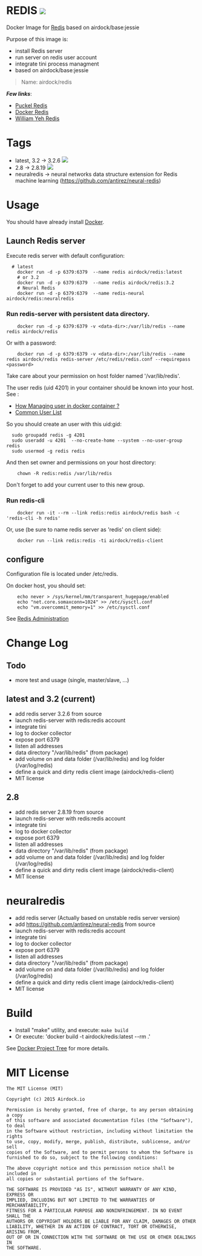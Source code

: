 # REDIS [![](https://images.microbadger.com/badges/image/airdock/redis:latest.svg)](https://microbadger.com/images/airdock/redis:latest "Get your own image badge on microbadger.com")

Docker Image for [Redis](http://redis.io) based on airdock/base:jessie


Purpose of this image is:

- install Redis server
- run server on redis user account
- integrate tini process managment
- based on airdock/base:jessie

> Name: airdock/redis

***Few links***:

- [Puckel Redis](https://github.com/puckel/dockerfiles)
- [Docker Redis](https://github.com/dockerfile/redis)
- [William Yeh Redis](https://github.com/William-Yeh/docker-redis/blob/master/Dockerfile)

# Tags

- latest, 3.2 -> 3.2.6 [![](https://images.microbadger.com/badges/image/airdock/redis:latest.svg)](https://microbadger.com/images/airdock/redis:latest "Get your own image badge on microbadger.com")
- 2.8 -> 2.8.19 [![](https://images.microbadger.com/badges/image/airdock/rabbitmq:2.8.svg)](https://microbadger.com/images/airdock/rabbitmq:2.8 "Get your own image badge on microbadger.com")
- neuralredis -> neural networks data structure extension for Redis machine learning (https://github.com/antirez/neural-redis)

# Usage

You should have already install [Docker](https://www.docker.com/).

## Launch Redis server

Execute redis server with default configuration:

```
  # latest
	docker run -d -p 6379:6379  --name redis airdock/redis:latest
	# or 3.2
	docker run -d -p 6379:6379  --name redis airdock/redis:3.2
	# Neural Redis
	docker run -d -p 6379:6379  --name redis-neural airdock/redis:neuralredis

```


### Run redis-server with persistent data directory.
```
	docker run -d -p 6379:6379 -v <data-dir>:/var/lib/redis --name redis airdock/redis
```
Or with a password:

```
	docker run -d -p 6379:6379 -v <data-dir>:/var/lib/redis --name redis airdock/redis redis-server /etc/redis/redis.conf --requirepass <password>
```

Take care about your permission on host folder named '/var/lib/redis'.

The user redis (uid 4201) in your container should be known into your host.
See :
* [How Managing user in docker container ?](https://github.com/airdock-io/docker-base/wiki/How-Managing-user-in-docker-container)
* [Common User List](https://github.com/airdock-io/docker-base/wiki/Common-User-List)

So you should create an user with this uid:gid:

```
  sudo groupadd redis -g 4201
  sudo useradd -u 4201  --no-create-home --system --no-user-group redis
  sudo usermod -g redis redis
```

And then set owner and permissions on your host directory:

```
	chown -R redis:redis /var/lib/redis
```
Don't forget to add your current user to this new group.

### Run redis-cli

```
	docker run -it --rm --link redis:redis airdock/redis bash -c 'redis-cli -h redis'
```

Or, use (be sure to name redis server as 'redis' on client side):
```
	docker run --link redis:redis -ti airdock/redis-client
```

## configure

Configuration file is located under /etc/redis.

On docker host, you should set:
```
	echo never > /sys/kernel/mm/transparent_hugepage/enabled
	echo "net.core.somaxconn=1024" >> /etc/sysctl.conf
	echo "vm.overcommit_memory=1" >> /etc/sysctl.conf
```
See [Redis Administration](https://redis.io/topics/admin)

# Change Log

## Todo

- more test and usage (single, master/slave, ...)

## latest and 3.2 (current)

- add redis server 3.2.6 from source
- launch redis-server with redis:redis account
- integrate tini
- log to docker collector
- expose port 6379
- listen all addresses
- data directory "/var/lib/redis" (from package)
- add volume on and data folder (/var/lib/redis) and log folder (/var/log/redis)
- define a quick and dirty redis client image (airdock/redis-client)
- MIT license


## 2.8

- add redis server 2.8.19 from source
- launch redis-server with redis:redis account
- integrate tini
- log to docker collector
- expose port 6379
- listen all addresses
- data directory "/var/lib/redis" (from package)
- add volume on and data folder (/var/lib/redis) and log folder (/var/log/redis)
- define a quick and dirty redis client image (airdock/redis-client)
- MIT license


# neuralredis

- add redis server (Actually based on unstable redis server version)
- add https://github.com/antirez/neural-redis from source
- launch redis-server with redis:redis account
- integrate tini
- log to docker collector
- expose port 6379
- listen all addresses
- data directory "/var/lib/redis" (from package)
- add volume on and data folder (/var/lib/redis) and log folder (/var/log/redis)
- define a quick and dirty redis client image (airdock/redis-client)
- MIT license



# Build

- Install "make" utility, and execute: `make build`
- Or execute: 'docker build -t airdock/redis:latest --rm .'

See [Docker Project Tree](https://github.com/airdock-io/docker-base/wiki/Docker-Project-Tree) for more details.


# MIT License

```
The MIT License (MIT)

Copyright (c) 2015 Airdock.io

Permission is hereby granted, free of charge, to any person obtaining a copy
of this software and associated documentation files (the "Software"), to deal
in the Software without restriction, including without limitation the rights
to use, copy, modify, merge, publish, distribute, sublicense, and/or sell
copies of the Software, and to permit persons to whom the Software is
furnished to do so, subject to the following conditions:

The above copyright notice and this permission notice shall be included in
all copies or substantial portions of the Software.

THE SOFTWARE IS PROVIDED "AS IS", WITHOUT WARRANTY OF ANY KIND, EXPRESS OR
IMPLIED, INCLUDING BUT NOT LIMITED TO THE WARRANTIES OF MERCHANTABILITY,
FITNESS FOR A PARTICULAR PURPOSE AND NONINFRINGEMENT. IN NO EVENT SHALL THE
AUTHORS OR COPYRIGHT HOLDERS BE LIABLE FOR ANY CLAIM, DAMAGES OR OTHER
LIABILITY, WHETHER IN AN ACTION OF CONTRACT, TORT OR OTHERWISE, ARISING FROM,
OUT OF OR IN CONNECTION WITH THE SOFTWARE OR THE USE OR OTHER DEALINGS IN
THE SOFTWARE.
```
